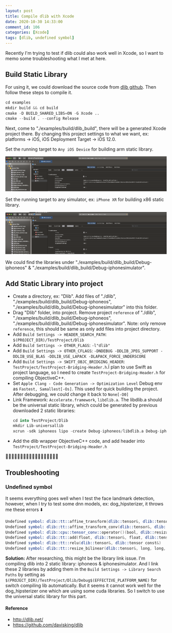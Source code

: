 ```yaml
---
layout: post
title: Compile dlib with Xcode
date: 2020-10-30 14:33:00
comment_id: 106
categories: [Xcode]
tags: [dlib, undefined symbol]
---
```


Recently I'm trying to test if dlib could also work well in Xcode, so I want to memo some troubleshooting what I met at here.

## Build Static Library

For using it, we could download the source code from [dlib github](https://github.com/davisking/dlib). Then follow these steps to compile it.

```s
cd examples
mkdir build && cd build
cmake -D BUILD_SHARED_LIBS=ON -G Xcode ..
cmake --build . --config Release
```

Next, come to "./examples/build/dlib_build", there will be a generated Xcode project there. By changing this project settings to what we want, ex: platforms -> iOS, iOS Deployment Target -> iOS 12.0.

Set the running target to `Any iOS Device` for building arm static library.

![](/images/2020-10-30-Compile-dlib-with-Xcode/iphoneos.png)

Set the running target to any simulator, ex: `iPhone XR` for building x86 static library.

![](/images/2020-10-30-Compile-dlib-with-Xcode/iphoneSimulator.png)

We could find the libraries under "./examples/build/dlib_build/Debug-iphoneos" & "./examples/build/dlib_build/Debug-iphonesimulator".

## Add Static Library into project

- Create a directory, ex: "Dlib". Add files of "./dlib", "./examples/build/dlib_build/Debug-iphoneos", "./examples/build/dlib_build/Debug-iphonesimulator" into this folder.
- Drag "Dlib" folder, into project. Remove project `reference` of "./dlib", "./examples/build/dlib_build/Debug-iphoneos", "./examples/build/dlib_build/Debug-iphonesimulator". Note: only remove `reference`, this should be same as only add files into project directory.
- Add `Build Settings -> HEADER_SEARCH_PATH`: `$(PROJECT_DIR)/TestProject/Dlib`
- Add `Build Settings -> OTHER_FLAGS`: `-l"dlib"`
- Add `Build Settings -> OTHER_CFLAGS`: `-DNDEBUG -DDLIB_JPEG_SUPPORT -DDLIB_USE_BLAS -DDLIB_USE_LAPACK -DLAPACK_FORCE_UNDERSCORE`
- Add `Build Settings -> SWIFT_OBJC_BRIDGING_HEADER`: `TestProject/TestProject-Bridging-Header.h`.I plan to use Swift as project language, so I need to create `TestProject-Bridging-Header.h` for compiling ObjectiveC++.
- Set `Apple Clang - Code Generation -> Optimization Level` Debug env as `Fastest, Samallest[-Os]`. This used for quick building the project. After debugging, we could change it back to `None[-O0]`
- Link Framework: `Accelerate.framework`, `libdlib.a`. The libdlib.a should be the universal static library, which could be generated by previous downloaded 2 static libraries:
    ```s
	cd into TestProject/Dlib
	mkdir Lib-universallib
	xcrun -sdk iphoneos lipo -create Debug-iphoneos/libdlib.a Debug-iphonesimulator/libdlib.a -output Lib-universallib/libdlib.a
    ```
- Add the dlib wrapper ObjectiveC++ code, and add header into `TestProject/TestProject-Bridging-Header.h`

🎉🎉🎉🎉🎉🎉🎉🎉🎉🎉🎉🎉🎉🎉🎉🎉🎉🎉

## Troubleshooting

### Undefined symbol

It seems everything goes well when I test the face landmark detection, however, when I try to test some dnn models, ex: dog_hipsterizer, it throws me these errors ⬇️

```s
Undefined symbol: dlib::tt::affine_transform(dlib::tensor&, dlib::tensor const&, dlib::tensor const&, dlib::tensor const&)
Undefined symbol: dlib::tt::affine_transform_conv(dlib::tensor&, dlib::tensor const&, dlib::tensor const&, dlib::tensor const&)
Undefined symbol: dlib::cpu::tensor_conv::operator()(bool, dlib::resizable_tensor&. dlib::tensor const&, dlib::tensor const&)
Undefined symbol: dlib::tt::add(float, dlib::tensor&, float, dlib::tensor const&)
Undefined symbol: dlib::tt::relu(dlib::tensor&, dlib::tensor const&)
Undefined symbol: dlib::tt::resize_bilinear(dlib::tensor&, long, long, dlib::tensor const&, long, long)
```

**Solution:**
After researching, this might be the library link issue. I'm compiling dlib into 2 static library: iphoneos & iphonesimulator. And I link these 2 libraries by adding them in the `Build Settings -> Library Search Paths` by setting as `$(PROJECT_DIR)/TestProject/Dlib/Debug$(EFFECTIVE_PLATFORM_NAME)` for switch compiling lib automatically. But it seems it cannot work well for the dog_hipsterizer one which are using some cuda libraries. So I switch to use the universal static library for this part.

#### Reference

- <http://dlib.net/>
- <https://github.com/davisking/dlib>
